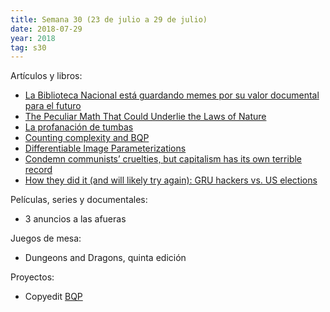 ```yaml
---
title: Semana 30 (23 de julio a 29 de julio)
date: 2018-07-29
year: 2018
tag: s30
---
```


Artículos y libros:

- [La Biblioteca Nacional está guardando memes por su valor documental para el futuro](https://www.eldiario.es/rastreador/Biblioteca-Nacional-guardando-documental-futuro_6_795180489.html)
- [The Peculiar Math That Could Underlie the Laws of Nature](https://www.quantamagazine.org/the-octonion-math-that-could-underpin-physics-20180720/)
- [La profanación de tumbas](https://asihablociceron.blogspot.com/2018/07/la-profanacion-de-tumbas.html)
- [Counting complexity and BQP](https://quantumcomputing.stackexchange.com/a/1361)
- [Differentiable Image Parameterizations](https://distill.pub/2018/differentiable-parameterizations)
- [Condemn communists’ cruelties, but capitalism has its own terrible record](https://www.theguardian.com/commentisfree/2018/jul/26/communists-capitalism-stalinism-economic-model)
- [How they did it (and will likely try again): GRU hackers vs. US elections](https://arstechnica.com/information-technology/2018/07/from-bitly-to-x-agent-how-gru-hackers-targeted-the-2016-presidential-election/)

Películas, series y documentales:

- 3 anuncios a las afueras

Juegos de mesa:

- Dungeons and Dragons, quinta edición

Proyectos:

- Copyedit [BQP](https://en.wikipedia.org/wiki/BQP)
